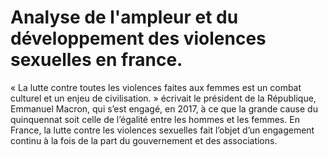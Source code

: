 # Analyse de l'ampleur et du développement des violences sexuelles en france.

« La lutte contre toutes les violences faites aux femmes est un combat culturel et un enjeu de civilisation. » écrivait le président de la République, Emmanuel Macron, qui s’est engagé, en 2017, à ce que la grande cause du quinquennat soit celle de l’égalité entre les hommes et les femmes. En France, la lutte contre les violences sexuelles fait l’objet d’un engagement continu à la fois de la part du gouvernement et des associations.
